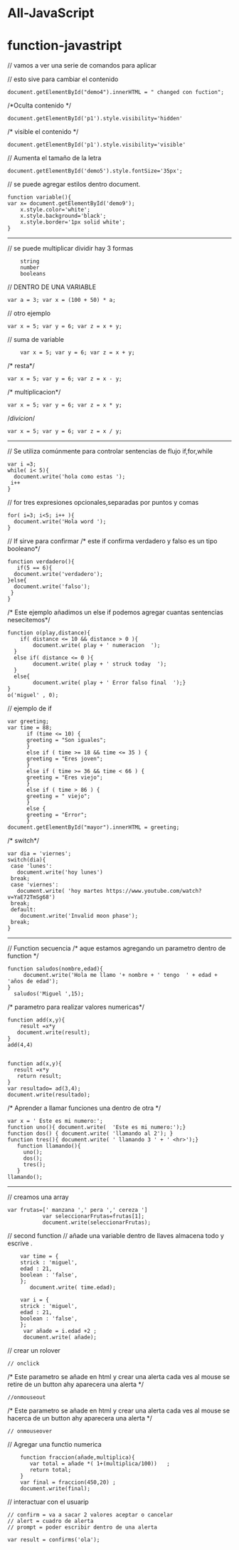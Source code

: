 # All-JavaScript

# function-javastript

// vamos a ver una serie de comandos para aplicar

// esto sive para cambiar el contenido

    document.getElementById("demo4").innerHTML = " changed con fuction";

/*Oculta contenido */

    document.getElementById('p1').style.visibility='hidden'
/* visible el contenido */
    
    document.getElementById('p1').style.visibility='visible'

// Aumenta el tamaño de la letra

    document.getElementById('demo5').style.fontSize='35px';  

// se puede agregar estilos dentro document.

    function variable(){
    var x= document.getElementById('demo9');
        x.style.color='white';
        x.style.background='black';
        x.style.border='1px solid white';
    }


---------------------------------------------------
// se puede multiplicar dividir
  hay 3 formas

        string
        number
        booleans

// DENTRO DE UNA VARIABLE

    var a = 3; var x = (100 + 50) * a;

// otro ejemplo

    var x = 5; var y = 6; var z = x + y;

// suma de variable

        var x = 5; var y = 6; var z = x + y;

/* resta*/
    
    var x = 5; var y = 6; var z = x - y;
/* multiplicacion*/
    
    var x = 5; var y = 6; var z = x * y;
/*divicion*/
    
    var x = 5; var y = 6; var z = x / y;




----------------------------------------------------
// Se utiliza comúnmente para controlar sentencias de flujo  if,for,while

    var i =3;
    while( i< 5){
      document.write('hola como estas ');
     i++
    }


// for tres expresiones opcionales,separadas por puntos y comas

    for( i=3; i<5; i++ ){
      document.write('Hola word ');
    }


// If sirve para confirmar
/* este if confirma verdadero y falso es un tipo booleano*/

    function verdadero(){
       if(5 == 6){
      document.write('verdadero');
    }else{
      document.write('falso');
     }
    }

/* Este ejemplo añadimos un else if podemos agregar cuantas sentencias nesecitemos*/

    function o(play,distance){
        if( distance <= 10 && distance > 0 ){
            document.write( play + ' numeracion  ');
      }   
      else if( distance <= 0 ){
            document.write( play + ' struck today  ');
      }
      else{  
            document.write( play + ' Error falso final  ');}
    }
    o('miguel' , 0);

// ejemplo de if 

    var greeting;
    var time = 88;
          if (time <= 10) {
          greeting = "Son iguales"; 
          } 
          else if ( time >= 18 && time <= 35 ) {
          greeting = "Eres joven"; 
          }
          else if ( time >= 36 && time < 66 ) {
          greeting = "Eres viejo"; 
          }
          else if ( time > 86 ) {
          greeting = " viejo"; 
          }
          else { 
          greeting = "Error";
          }
    document.getElementById("mayor").innerHTML = greeting;


/* switch*/

    var dia = 'viernes';
    switch(dia){
     case 'lunes':
       document.write('hoy lunes')
     break;
     case 'viernes':
       document.write( 'hoy martes https://www.youtube.com/watch?v=YaE72TmSg68') 
     break;
     default:
        document.write('Invalid moon phase');
     break;
    }






-----------------------------------------
// Function  secuencia
/* aque estamos agregando un parametro dentro de function */

    function saludos(nombre,edad){
         document.write('Hola me llamo '+ nombre + ' tengo  ' + edad + 'años de edad');
    }
      saludos('Miguel ',15); 

/* parametro para realizar valores numericas*/

    function add(x,y){
        result =x*y
       document.write(result);
    }
    add(4,4)


    function ad(x,y){
      result =x*y
       return result;
    }
    var resultado= ad(3,4);
    document.write(resultado);


/* Aprender a llamar funciones una dentro de otra */

    var x = ' Este es mi numero:';
    function uno(){ document.write(  'Este es mi numero:');}
    function dos() { document.write( 'llamando al 2'); }
    function tres(){ document.write( ' llamando 3 ' + ' <hr>');}
       function llamando(){
         uno();
         dos();
         tres();
       }
    llamando();

-----------------------------------------------------


// creamos una array 

    var frutas=[' manzana ',' pera ',' cereza ']
               var seleccionarFrutas=frutas[1];
               document.write(seleccionarFrutas);

// second function 
 // añade una variable dentro de llaves almacena todo y escrive . 

        var time = { 
        strick : 'miguel', 
        edad : 21, 
        boolean : 'false',
        };
           document.write( time.edad);

        var i = {
        strick : 'miguel',
        edad : 21, 
        boolean : 'false',
        };
         var añade = i.edad +2 ;  
         document.write( añade);




// crear un rolover
    
    
    // onclick
    
/* Este parametro se añade en html y crear una alerta cada ves al 
   mouse se retire de un button ahy  aparecera una alerta
*/

    //onmouseout

/* Este parametro se añade en html y crear una alerta cada ves al 
   mouse se hacerca de un button ahy  aparecera una alerta
*/

    // onmouseover




// Agregar una functio numerica

        function fraccion(añade,multiplica){
           var total = añade *( 1+(multiplica/100))   ;
           return total;
        }
        var final = fraccion(450,20) ;
        document.write(final);


// interactuar con el usuarip

    // confirm = va a sacar 2 valores aceptar o cancelar
    // alert = cuadro de alerta
    // prompt = poder escribir dentro de una alerta
    
    var result = confirms('ola');









